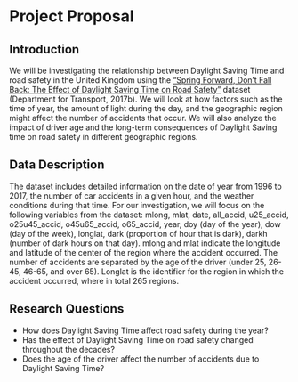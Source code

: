 Project Proposal
================

## Introduction

We will be investigating the relationship between Daylight Saving Time
and road safety in the United Kingdom using the [“Spring Forward, Don’t
Fall Back: The Effect of Daylight Saving Time on Road
Safety”](https://dataverse.harvard.edu/dataset.xhtml?persistentId=doi:10.7910/DVN/UVUXDR)
dataset (Department for Transport, 2017b). We will look at how factors
such as the time of year, the amount of light during the day, and the
geographic region might affect the number of accidents that occur. We
will also analyze the impact of driver age and the long-term
consequences of Daylight Saving time on road safety in different
geographic regions.

## Data Description

The dataset includes detailed information on the date of year from 1996
to 2017, the number of car accidents in a given hour, and the weather
conditions during that time. For our investigation, we will focus on the
following variables from the dataset: mlong, mlat, date, all_accid,
u25_accid, o25u45_accid, o45u65_accid, o65_accid, year, doy (day of the
year), dow (day of the week), longlat, dark (proportion of hour that is
dark), darkh (number of dark hours on that day). mlong and mlat indicate
the longitude and latitude of the center of the region where the
accident occurred. The number of accidents are separated by the age of
the driver (under 25, 26-45, 46-65, and over 65). Longlat is the
identifier for the region in which the accident occurred, where in total
265 regions.

## Research Questions

- How does Daylight Saving Time affect road safety during the year? 
- Has the effect of Daylight Saving Time on road safety changed
  throughout the decades?
- Does the age of the driver affect the number of accidents due to
  Daylight Saving Time?
